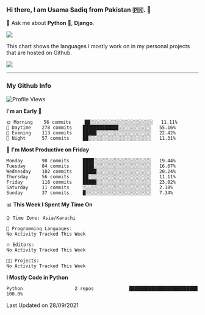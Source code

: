 ### Hi there, I am Usama Sadiq from Pakistan 🇵🇰. 👋

💬 Ask me about **Python** 🐍, **Django**. <!-- , Testing, Docker, Jenkins Automation, -->

<!--  
🗣 I love to talk about
  - Automating day-to-day stuff using Python
  - **Urdu Literature** 📚, **Anime** 💻, **Manga** 📜, **Light Novels** 📜, **Comics** 📱.  
-->

<img align="center" src="https://github-readme-stats.vercel.app/api?username=UsamaSadiq&custom_title=My Stats&show_icons=true&theme=dark&count_private=true&include_all_commits=true" />

This chart shows the languages I mostly work on in my personal projects that are hosted on Github.

<img align="center" src="https://github-readme-stats.vercel.app/api/top-langs/?username=UsamaSadiq&langs_count=10&layout=compact" />

--- 
### My Github Info
<!--START_SECTION:waka-->
![Profile Views](http://img.shields.io/badge/Profile%20Views-1-blue)

**I'm an Early 🐤** 

```text
🌞 Morning    56 commits     ██░░░░░░░░░░░░░░░░░░░░░░░   11.11% 
🌆 Daytime    278 commits    █████████████░░░░░░░░░░░░   55.16% 
🌃 Evening    113 commits    █████░░░░░░░░░░░░░░░░░░░░   22.42% 
🌙 Night      57 commits     ██░░░░░░░░░░░░░░░░░░░░░░░   11.31%

```
📅 **I'm Most Productive on Friday** 

```text
Monday       98 commits     ████░░░░░░░░░░░░░░░░░░░░░   19.44% 
Tuesday      84 commits     ████░░░░░░░░░░░░░░░░░░░░░   16.67% 
Wednesday    102 commits    █████░░░░░░░░░░░░░░░░░░░░   20.24% 
Thursday     56 commits     ██░░░░░░░░░░░░░░░░░░░░░░░   11.11% 
Friday       116 commits    █████░░░░░░░░░░░░░░░░░░░░   23.02% 
Saturday     11 commits     ░░░░░░░░░░░░░░░░░░░░░░░░░   2.18% 
Sunday       37 commits     █░░░░░░░░░░░░░░░░░░░░░░░░   7.34%

```


📊 **This Week I Spent My Time On** 

```text
⌚︎ Time Zone: Asia/Karachi

💬 Programming Languages: 
No Activity Tracked This Week

🔥 Editors: 
No Activity Tracked This Week

🐱‍💻 Projects: 
No Activity Tracked This Week

```

**I Mostly Code in Python** 

```text
Python                   2 repos             █████████████████████████   100.0%

```



 Last Updated on 28/09/2021
<!--END_SECTION:waka-->
<!--
**UsamaSadiq/UsamaSadiq** is a ✨ _special_ ✨ repository because its `README.md` (this file) appears on your GitHub profile.

Here are some ideas to get you started:

- 🔭 I’m currently working on ...
- 🌱 I’m currently learning ...
- 👯 I’m looking to collaborate on ...
- 🤔 I’m looking for help with ...
- 📫 How to reach me: ...
- 😄 Pronouns: ...
- ⚡ Fun fact: ...
-->
